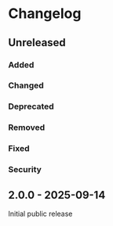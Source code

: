 # Changelog

## Unreleased

### Added

### Changed

### Deprecated

### Removed

### Fixed

### Security

## 2.0.0 - 2025-09-14

Initial public release